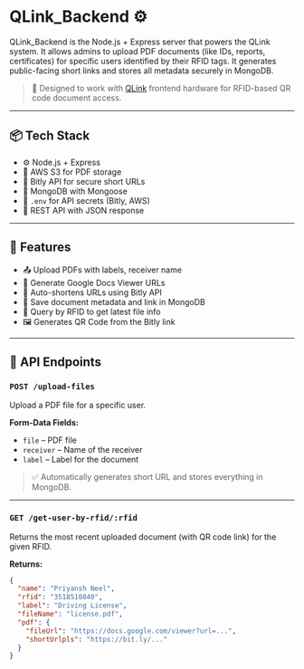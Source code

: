 # QLink_Backend ⚙️

QLink_Backend is the Node.js + Express server that powers the QLink system. It allows admins to upload PDF documents (like IDs, reports, certificates) for specific users identified by their RFID tags. It generates public-facing short links and stores all metadata securely in MongoDB.

> 🧠 Designed to work with [QLink](https://github.com/your-username/QLink) frontend hardware for RFID-based QR code document access.

---

## 📦 Tech Stack

- ⚙️ Node.js + Express
- 📁 AWS S3 for PDF storage
- 🔗 Bitly API for secure short URLs
- 🧠 MongoDB with Mongoose
- 🔐 `.env` for API secrets (Bitly, AWS)
- 🧪 REST API with JSON response

---

## 🔧 Features

- 📤 Upload PDFs with labels, receiver name
- 📑 Generate Google Docs Viewer URLs
- 🔗 Auto-shortens URLs using Bitly API
- 🧾 Save document metadata and link in MongoDB
- 📲 Query by RFID to get latest file info
- 🖼️ Generates QR Code from the Bitly link

---

## 📁 API Endpoints

### `POST /upload-files`
Upload a PDF file for a specific user.

**Form-Data Fields:**
- `file` – PDF file
- `receiver` – Name of the receiver
- `label` – Label for the document

> ✅ Automatically generates short URL and stores everything in MongoDB.

---

### `GET /get-user-by-rfid/:rfid`
Returns the most recent uploaded document (with QR code link) for the given RFID.

**Returns:**
```json
{
  "name": "Priyansh Neel",
  "rfid": "3518510840",
  "label": "Driving License",
  "fileName": "license.pdf",
  "pdf": {
    "fileUrl": "https://docs.google.com/viewer?url=...",
    "shortUrlpls": "https://bit.ly/..."
  }
}
